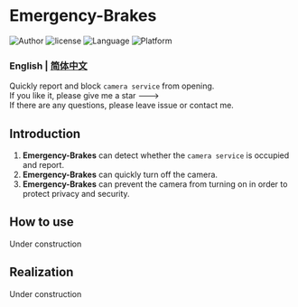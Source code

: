 # Emergency-Brakes
<p>
    <img src="https://img.shields.io/badge/Author-Liang4793-blue" alt="Author" />
    <img src="https://img.shields.io/github/license/liang4793/Emergency-Brakes" alt="license" />
    <img src="https://img.shields.io/badge/Language-Python-yellow" alt="Language" />
    <img src="https://img.shields.io/badge/Platform-windows-lightgrey" alt="Platform" />
</p>

### English | [简体中文](/README(CH).md)

Quickly report and block ``camera service`` from opening.  
If you like it, please give me a star --->  
If there are any questions, please leave issue or contact me.

## Introduction
1. **Emergency-Brakes** can detect whether the ``camera service`` is occupied and report.  
2. **Emergency-Brakes** can quickly turn off the camera.
3. **Emergency-Brakes** can prevent the camera from turning on in order to protect privacy and security.

## How to use
Under construction

## Realization
Under construction

